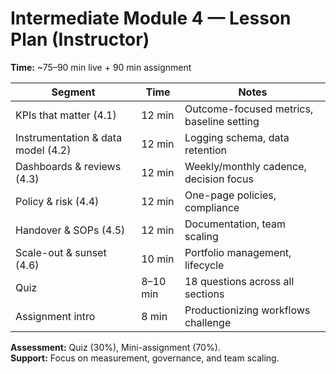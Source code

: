 # Intermediate Module 4 — Lesson Plan (Instructor)

**Time:** ~75–90 min live + 90 min assignment

| Segment                            | Time     | Notes                                     |
| ---------------------------------- | -------- | ----------------------------------------- |
| KPIs that matter (4.1)             | 12 min   | Outcome-focused metrics, baseline setting |
| Instrumentation & data model (4.2) | 12 min   | Logging schema, data retention            |
| Dashboards & reviews (4.3)         | 12 min   | Weekly/monthly cadence, decision focus    |
| Policy & risk (4.4)                | 12 min   | One-page policies, compliance             |
| Handover & SOPs (4.5)              | 12 min   | Documentation, team scaling               |
| Scale-out & sunset (4.6)           | 10 min   | Portfolio management, lifecycle           |
| Quiz                               | 8–10 min | 18 questions across all sections          |
| Assignment intro                   | 8 min    | Productionizing workflows challenge       |

**Assessment:** Quiz (30%), Mini-assignment (70%).  
**Support:** Focus on measurement, governance, and team scaling.
